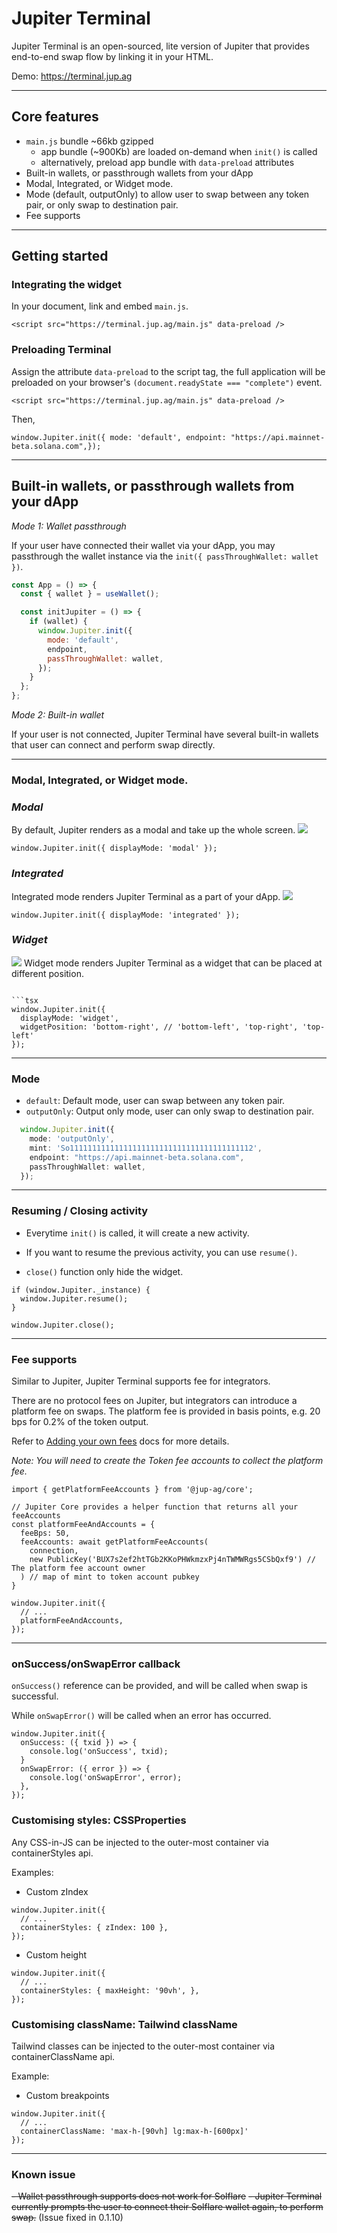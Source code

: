 # Jupiter Terminal

Jupiter Terminal is an open-sourced, lite version of Jupiter that provides end-to-end swap flow by linking it in your HTML.

Demo: https://terminal.jup.ag

---

## Core features

- `main.js` bundle ~66kb gzipped
  - app bundle (~900Kb) are loaded on-demand when `init()` is called
  - alternatively, preload app bundle with `data-preload` attributes
- Built-in wallets, or passthrough wallets from your dApp
- Modal, Integrated, or Widget mode.
- Mode (default, outputOnly) to allow user to swap between any token pair, or only swap to destination pair.
- Fee supports
---

## Getting started

### Integrating the widget

In your document, link and embed `main.js`.

```tsx
<script src="https://terminal.jup.ag/main.js" data-preload />
```
### Preloading Terminal 
Assign the attribute `data-preload` to the script tag, the full application will be preloaded on your browser's `(document.readyState === "complete")` event.
```tsx
<script src="https://terminal.jup.ag/main.js" data-preload />
```

Then, 
```tsx
window.Jupiter.init({ mode: 'default', endpoint: "https://api.mainnet-beta.solana.com",});
```

--- 


## Built-in wallets, or passthrough wallets from your dApp
*_Mode 1: Wallet passthrough_*

If your user have connected their wallet via your dApp, you may passthrough the wallet instance via the `init({ passThroughWallet: wallet })`.

```jsx
const App = () => {
  const { wallet } = useWallet();

  const initJupiter = () => {
    if (wallet) {
      window.Jupiter.init({
        mode: 'default',
        endpoint,
        passThroughWallet: wallet,
      });
    }
  };
};
```

*_Mode 2: Built-in wallet_*

If your user is not connected, Jupiter Terminal have several built-in wallets that user can connect and perform swap directly.

---

### Modal, Integrated, or Widget mode.
### *_Modal_*

By default, Jupiter renders as a modal and take up the whole screen.
<img src="public/demo/modal-demo.png" />

```tsx
window.Jupiter.init({ displayMode: 'modal' });
```

### *_Integrated_*

Integrated mode renders Jupiter Terminal as a part of your dApp.
<img src="public/demo/integrated-demo.png" />

```tsx
window.Jupiter.init({ displayMode: 'integrated' });
```

### *_Widget_*
<img src="public/demo/widget-demo.png" />
Widget mode renders Jupiter Terminal as a widget that can be placed at different position.

```tsx

```tsx
window.Jupiter.init({ 
  displayMode: 'widget',
  widgetPosition: 'bottom-right', // 'bottom-left', 'top-right', 'top-left'
});
```

---

### Mode
- `default`: Default mode, user can swap between any token pair.
- `outputOnly`: Output only mode, user can only swap to destination pair.
```ts
  window.Jupiter.init({
    mode: 'outputOnly',
    mint: 'So11111111111111111111111111111111111111112',
    endpoint: "https://api.mainnet-beta.solana.com",
    passThroughWallet: wallet,
  });
```

---

### Resuming / Closing activity
- Everytime `init()` is called, it will create a new activity. 

- If you want to resume the previous activity, you can use `resume()`.

- `close()` function only hide the widget.

```tsx
if (window.Jupiter._instance) {
  window.Jupiter.resume();
}

window.Jupiter.close();
```

---
### Fee supports
Similar to Jupiter, Jupiter Terminal supports fee for integrators.

There are no protocol fees on Jupiter, but integrators can introduce a platform fee on swaps. The platform fee is provided in basis points, e.g. 20 bps for 0.2% of the token output.


Refer to [Adding your own fees](https://docs.jup.ag/integrating-jupiter/additional-guides/adding-your-own-fees) docs for more details.

*Note: You will need to create the Token fee accounts to collect the platform fee.*

```tsx
import { getPlatformFeeAccounts } from '@jup-ag/core';

// Jupiter Core provides a helper function that returns all your feeAccounts
const platformFeeAndAccounts = {
  feeBps: 50,
  feeAccounts: await getPlatformFeeAccounts(
    connection,
    new PublicKey('BUX7s2ef2htTGb2KKoPHWkmzxPj4nTWMWRgs5CSbQxf9') // The platform fee account owner
  ) // map of mint to token account pubkey
}

window.Jupiter.init({
  // ...
  platformFeeAndAccounts,
});
```
---

### onSuccess/onSwapError callback
`onSuccess()` reference can be provided, and will be called when swap is successful.

While `onSwapError()` will be called when an error has occurred.

```tsx
window.Jupiter.init({
  onSuccess: ({ txid }) => {
    console.log('onSuccess', txid);
  }
  onSwapError: ({ error }) => {
    console.log('onSwapError', error);
  },
});
```

### Customising styles: CSSProperties
Any CSS-in-JS can be injected to the outer-most container via containerStyles api.

Examples:
- Custom zIndex

```tsx
window.Jupiter.init({
  // ...
  containerStyles: { zIndex: 100 },
});
```

- Custom height
```tsx
window.Jupiter.init({
  // ...
  containerStyles: { maxHeight: '90vh', },
});
```

### Customising className: Tailwind className
Tailwind classes can be injected to the outer-most container via containerClassName api.

Example:
- Custom breakpoints

```tsx
window.Jupiter.init({
  // ...
  containerClassName: 'max-h-[90vh] lg:max-h-[600px]'
});
```

---

### Known issue

~~- Wallet passthrough supports does not work for Solflare~~
  ~~- Jupiter Terminal currently prompts the user to connect their Solflare wallet again, to perform swap.~~ (Issue fixed in 0.1.10)
